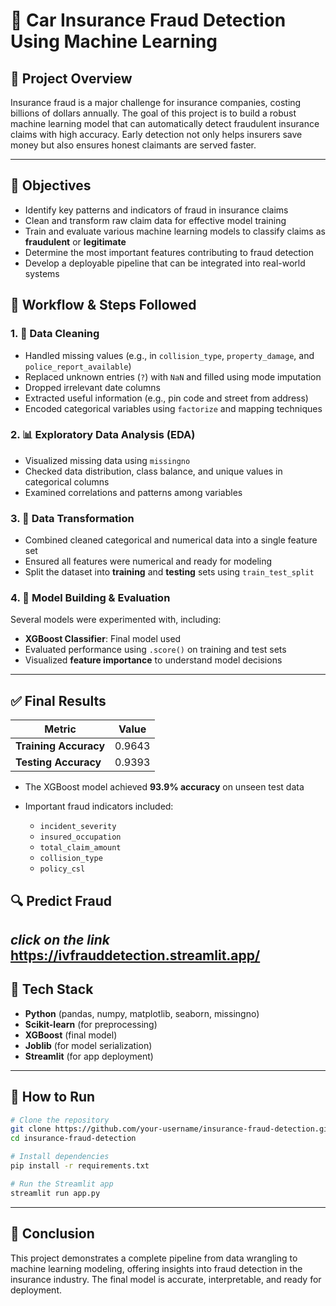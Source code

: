 # 🚨 Car Insurance Fraud Detection Using Machine Learning

## 📌 Project Overview

Insurance fraud is a major challenge for insurance companies, costing billions of dollars annually. The goal of this project is to build a robust machine learning model that can automatically detect fraudulent insurance claims with high accuracy. Early detection not only helps insurers save money but also ensures honest claimants are served faster.

---

## 🎯 Objectives

* Identify key patterns and indicators of fraud in insurance claims
* Clean and transform raw claim data for effective model training
* Train and evaluate various machine learning models to classify claims as **fraudulent** or **legitimate**
* Determine the most important features contributing to fraud detection
* Develop a deployable pipeline that can be integrated into real-world systems


## 📂 Workflow & Steps Followed

### 1. 🧹 Data Cleaning

* Handled missing values (e.g., in `collision_type`, `property_damage`, and `police_report_available`)
* Replaced unknown entries (`?`) with `NaN` and filled using mode imputation
* Dropped irrelevant date columns
* Extracted useful information (e.g., pin code and street from address)
* Encoded categorical variables using `factorize` and mapping techniques

### 2. 📊 Exploratory Data Analysis (EDA)

* Visualized missing data using `missingno`
* Checked data distribution, class balance, and unique values in categorical columns
* Examined correlations and patterns among variables

### 3. 🔄 Data Transformation

* Combined cleaned categorical and numerical data into a single feature set
* Ensured all features were numerical and ready for modeling
* Split the dataset into **training** and **testing** sets using `train_test_split`

### 4. 🤖 Model Building & Evaluation

Several models were experimented with, including:

* **XGBoost Classifier**: Final model used
* Evaluated performance using `.score()` on training and test sets
* Visualized **feature importance** to understand model decisions

---

## ✅ Final Results

| Metric                | Value  |
| --------------------- | ------ |
| **Training Accuracy** | 0.9643 |
| **Testing Accuracy**  | 0.9393 |

* The XGBoost model achieved **93.9% accuracy** on unseen test data
* Important fraud indicators included:

  * `incident_severity`
  * `insured_occupation`
  * `total_claim_amount`
  * `collision_type`
  * `policy_csl`

## 🔍 Predict Fraud 
*click on the link*
https://ivfrauddetection.streamlit.app/
---

## 🧰 Tech Stack

* **Python** (pandas, numpy, matplotlib, seaborn, missingno)
* **Scikit-learn** (for preprocessing)
* **XGBoost** (final model)
* **Joblib** (for model serialization)
* **Streamlit** (for app deployment)


---

## 🚀 How to Run

```bash
# Clone the repository
git clone https://github.com/your-username/insurance-fraud-detection.git
cd insurance-fraud-detection

# Install dependencies
pip install -r requirements.txt

# Run the Streamlit app
streamlit run app.py
```

---

## 📝 Conclusion

This project demonstrates a complete pipeline from data wrangling to machine learning modeling, offering insights into fraud detection in the insurance industry. The final model is accurate, interpretable, and ready for deployment.


